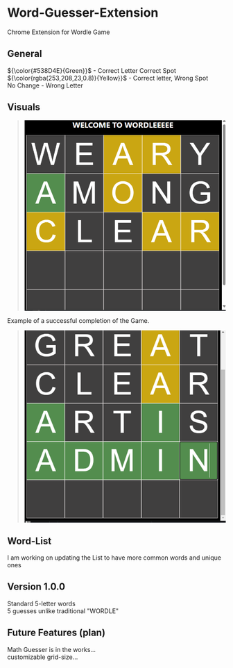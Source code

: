 # Word-Guesser-Extension
Chrome Extension for Wordle Game

## General

${\color{#538D4E}{Green}}$ - Correct Letter Correct Spot <br />
${\color{rgba(253,208,23,0.8)}{Yellow}}$ - Correct letter, Wrong Spot <br />
No Change - Wrong Letter



## Visuals
> <img src="Images/icon.png" align="center"/>


Example of a successful completion of the Game.

> <img src="Images/Success.png" align="center"/>



## Word-List
I am working on updating the List to have more common words and unique ones


## Version 1.0.0
  Standard 5-letter words  <br />
  5 guesses unlike traditional "WORDLE"  <br />

## Future Features (plan)
  Math Guesser is in the works... <br />
  customizable grid-size...
